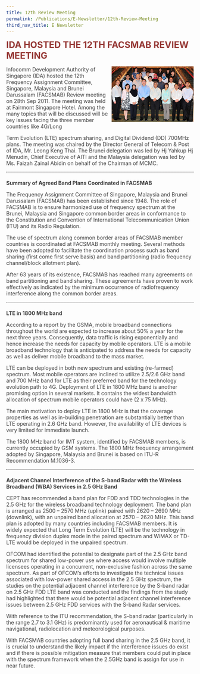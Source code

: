 ```yaml
---
title: 12th Review Meeting
permalink: /Publications/E-Newsletter/12th-Review-Meeting
third_nav_title: E Newsletter
---
```

<div class="container container--mw1280">
   <p class="default-content" style="color: #3f3f3f; margin: 0px; padding: 0px 0px 1em; border: 0px;"><span style="background: transparent; margin: 0px; padding: 0px; border: 0px;"><strong><span style="font-size: 24px; color: #953734;">IDA HOSTED THE 12TH FACSMAB REVIEW MEETING</span></strong></span></p>
   <p class="default-content" style="color: #3f3f3f; margin: 0px; padding: 0px 0px 1em; border: 0px;"><img alt="" src="/assets/images/12th-Review-Meeting.jpg?h=150&amp;w=221&amp;la=en&amp;hash=1BC32A19BCFBE6A59690DC30C6A5426D34E12341" class="alignright wp-image-766" style="width: 221px; height: 150px; float: right;">Infocomm Development Authority of Singapore (IDA) hosted the 12th Frequency Assignment Committee, Singapore, Malaysia and Brunei Darussalam (FACSMAB) Review meeting on 28th Sep 2011. The meeting was held at Fairmont Singapore Hotel. Among the many topics that will be discussed will be key issues facing the three member countries like 4G/Long</p>
   <p class="default-content" style="color: #3f3f3f; margin: 0px; padding: 0px 0px 1em; border: 0px;">Term Evolution (LTE) spectrum sharing, and Digital Dividend (DD) 700MHz plans. The meeting was chaired by the Director General of Telecom &amp; Post of IDA, Mr. Leong Keng Thai. The Brunei delegation was led by Hj Yahkup Hj Menudin, Chief Executive of AITI and the Malaysia delegation was led by Ms. Faizah Zainal Abidin on behalf of the Chairman of MCMC.</p>
   <div class="line-separator" style="color: #333333; height: 1px; margin: 0px 0px 20px; padding: 0px; border-width: 0px 0px 1px; border-top-style: initial; border-top-color: initial; border-right-style: initial; border-right-color: initial; border-bottom-style: dotted; border-bottom-color: #313030; border-left-style: initial; border-left-color: initial;">&nbsp;</div>
   <p class="default-content" style="color: #3f3f3f; margin: 0px; padding: 0px 0px 1em; border: 0px;"><strong style="background: transparent; margin: 0px; padding: 0px; border: 0px;">Summary of Agreed Band Plans Coordinated in FACSMAB</strong></p>
   <p class="default-content" style="color: #3f3f3f; margin: 0px; padding: 0px 0px 1em; border: 0px;">The Frequency Assignment Committee of Singapore, Malaysia and Brunei Darussalam (FACSMAB) has been established since 1948. The role of FACSMAB is to ensure harmonized use of frequency spectrum at the Brunei, Malaysia and Singapore common border areas in conformance to the Constitution and Convention of International Telecommunication Union (ITU) and its Radio Regulation.</p>
   <p class="default-content" style="color: #3f3f3f; margin: 0px; padding: 0px 0px 1em; border: 0px;">The use of spectrum along common border areas of FACSMAB member countries is coordinated at FACSMAB monthly meeting. Several methods have been adopted to facilitate the coordination process such as band sharing (first come first serve basis) and band partitioning (radio frequency channel/block allotment plan).</p>
   <p class="default-content" style="color: #3f3f3f; margin: 0px; padding: 0px 0px 1em; border: 0px;">After 63 years of its existence, FACSMAB has reached many agreements on band partitioning and band sharing. These agreements have proven to work effectively as indicated by the minimum occurrence of radiofrequency interference along the common border areas.</p>
   <div class="line-separator" style="color: #333333; height: 1px; margin: 0px 0px 20px; padding: 0px; border-width: 0px 0px 1px; border-top-style: initial; border-top-color: initial; border-right-style: initial; border-right-color: initial; border-bottom-style: dotted; border-bottom-color: #313030; border-left-style: initial; border-left-color: initial;">&nbsp;</div>
   <p class="default-content" style="color: #3f3f3f; margin: 0px; padding: 0px 0px 1em; border: 0px;"><strong style="background: transparent; margin: 0px; padding: 0px; border: 0px;">LTE in 1800 MHz band</strong></p>
   <p class="default-content" style="color: #3f3f3f; margin: 0px; padding: 0px 0px 1em; border: 0px;">According to a report by the GSMA, mobile broadband connections throughout the world are expected to increase about 50% a year for the next three years. Consequently, data traffic is rising exponentially and hence increase the needs for capacity by mobile operators. LTE is a mobile broadband technology that is anticipated to address the needs for capacity as well as deliver mobile broadband to the mass market.</p>
   <p class="default-content" style="color: #3f3f3f; margin: 0px; padding: 0px 0px 1em; border: 0px;">LTE can be deployed in both new spectrum and existing (re-farmed) spectrum. Most mobile operators are inclined to utilize 2.5/2.6 GHz band and 700 MHz band for LTE as their preferred band for the technology evolution path to 4G. Deployment of LTE in 1800 MHz band is another promising option in several markets. It contains the widest bandwidth allocation of spectrum mobile operators could have (2 x 75 MHz).</p>
   <p class="default-content" style="color: #3f3f3f; margin: 0px; padding: 0px 0px 1em; border: 0px;">The main motivation to deploy LTE in 1800 MHz is that the coverage properties as well as in-building penetration are substantially better than LTE operating in 2.6 GHz band. However, the availability of LTE devices is very limited for immediate launch.</p>
   <p class="default-content" style="color: #3f3f3f; margin: 0px; padding: 0px 0px 1em; border: 0px;">The 1800 MHz band for IMT system, identified by FACSMAB members, is currently occupied by GSM systems. The 1800 MHz frequency arrangement adopted by Singapore, Malaysia and Brunei is based on ITU-R Recommendation M.1036-3.</p>
   <div class="line-separator" style="color: #333333; height: 1px; margin: 0px 0px 20px; padding: 0px; border-width: 0px 0px 1px; border-top-style: initial; border-top-color: initial; border-right-style: initial; border-right-color: initial; border-bottom-style: dotted; border-bottom-color: #313030; border-left-style: initial; border-left-color: initial;">&nbsp;</div>
   <p class="default-content" style="color: #3f3f3f; margin: 0px; padding: 0px 0px 1em; border: 0px;"><strong style="background: transparent; margin: 0px; padding: 0px; border: 0px;">Adjacent Channel Interference of the S-band Radar with the Wireless Broadband (WBA) Services in 2.5 GHz Band</strong></p>
   <p class="default-content" style="color: #3f3f3f; margin: 0px; padding: 0px 0px 1em; border: 0px;">CEPT has recommended a band plan for FDD and TDD technologies in the 2.5 GHz for the wireless broadband technology deployment. The band plan is arranged as 2500 – 2570 MHz (uplink) paired with 2620 – 2690 MHz (downlink), with an unpaired band allocation at 2570 – 2620 MHz. This band plan is adopted by many countries including FACSMAB members. It is widely expected that Long Term Evolution (LTE) will be the technology in frequency division duplex mode in the paired spectrum and WiMAX or TD-LTE would be deployed in the unpaired spectrum.</p>
   <p class="default-content" style="color: #3f3f3f; margin: 0px; padding: 0px 0px 1em; border: 0px;">OFCOM had identified the potential to designate part of the 2.5 GHz band spectrum for shared low-power use where access would involve multiple licensees operating in a concurrent, non-exclusive fashion across the same spectrum. As part of OFCOM’s efforts to investigate the technical issues associated with low-power shared access in the 2.5 GHz spectrum, the studies on the potential adjacent channel interference by the S-band radar on 2.5 GHz FDD LTE band was conducted and the findings from the study had highlighted that there would be potential adjacent channel interference issues between 2.5 GHz FDD services with the S-band Radar services.</p>
   <p class="default-content" style="color: #3f3f3f; margin: 0px; padding: 0px 0px 1em; border: 0px;">With reference to the ITU recommendation, the S-band radar (particularly in the range 2.7 to 3.1 GHz) is predominantly used for aeronautical &amp; maritime navigational, radiolocation and meteorological purposes.</p>
   <p class="default-content" style="color: #3f3f3f; margin-top: 0px; margin-right: 0px; margin-left: 0px; padding: 0px 0px 1em; border: 0px;">With FACSMAB countries adopting full band sharing in the 2.5 GHz band, it is crucial to understand the likely impact if the interference issues do exist and if there is possible mitigation measure that members could put in place with the spectrum framework when the 2.5GHz band is assign for use in near future.</p>
</div>
